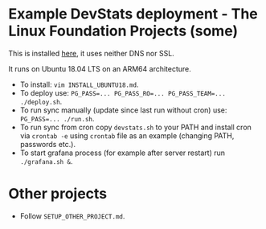 # Example DevStats deployment - The Linux Foundation Projects (some)

This is installed [here](http://147.75.105.130:3002), it uses neither DNS nor SSL.

It runs on Ubuntu 18.04 LTS on an ARM64 architecture.

- To install: `vim INSTALL_UBUNTU18.md`.
- To deploy use: `PG_PASS=... PG_PASS_RO=... PG_PASS_TEAM=... ./deploy.sh`.
- To run sync manually (update since last run without cron) use: `PG_PASS=... ./run.sh`.
- To run sync from cron copy `devstats.sh` to your PATH and install cron via `crontab -e` using `crontab` file as an example (changing PATH, passwords etc.).
- To start grafana process (for example after server restart) run `./grafana.sh &`.

# Other projects

- Follow `SETUP_OTHER_PROJECT.md`.
